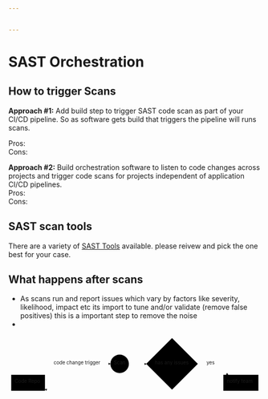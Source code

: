 ```yaml
---


---
```


<h1 id="sast-orchestration">SAST Orchestration</h1>
<h2 id="how-to-trigger-scans">How to trigger Scans</h2>
<p><strong>Approach #1:</strong> Add build step to trigger SAST code scan as part of your CI/CD pipeline.  So as software gets build that triggers the pipeline will runs scans.</p>
<p>Pros:<br>
Cons:</p>
<p><strong>Approach #2:</strong>  Build orchestration software to listen to code changes across projects and trigger code scans for projects independent of application CI/CD pipelines.<br>
Pros:<br>
Cons:</p>
<h2 id="sast-scan-tools">SAST scan tools</h2>
<p>There are a variety of <a href="https://owasp.org/www-community/Source_Code_Analysis_Tools">SAST Tools</a> available. please reivew and pick the one best for your case.</p>
<h2 id="what-happens-after-scans">What happens after scans</h2>
<ul>
<li>As scans run and report issues which vary by factors like severity, likelihood, impact etc its import to tune and/or validate (remove false positives) this is a important step to remove the noise</li>
<li></li>
</ul>
<div class="mermaid"><svg xmlns="http://www.w3.org/2000/svg" id="mermaid-svg-DdtdK9SUOxE7pMkj" width="100%" style="max-width: 727.4296875px;" viewBox="0 0 727.4296875 199.4296875"><g transform="translate(-12, -12)"><g class="output"><g class="clusters"></g><g class="edgePaths"><g class="edgePath" style="opacity: 1;"><path class="path" d="M117.109375,130.2492274291304L211.3125,94.21484375L305.515625,94.21484375" marker-end="url(#arrowhead211)" style="fill:none"></path><defs><marker id="arrowhead211" viewBox="0 0 10 10" refX="9" refY="5" markerUnits="strokeWidth" markerWidth="8" markerHeight="6" orient="auto"><path d="M 0 0 L 10 5 L 0 10 z" class="arrowheadPath" style="stroke-width: 1; stroke-dasharray: 1, 0;"></path></marker></defs></g><g class="edgePath" style="opacity: 1;"><path class="path" d="M644.2562781662434,171.822265625L593.8046875,203.4296875L482.88671875,203.4296875L383.671875,203.4296875L332.09375,203.4296875L211.3125,203.4296875L117.109375,167.3953038208696" marker-end="url(#arrowhead212)" style="fill:none"></path><defs><marker id="arrowhead212" viewBox="0 0 10 10" refX="9" refY="5" markerUnits="strokeWidth" markerWidth="8" markerHeight="6" orient="auto"><path d="M 0 0 L 10 5 L 0 10 z" class="arrowheadPath" style="stroke-width: 1; stroke-dasharray: 1, 0;"></path></marker></defs></g><g class="edgePath" style="opacity: 1;"><path class="path" d="M358.671875,94.21484375L383.671875,94.21484375L409.171875,94.71484375" marker-end="url(#arrowhead213)" style="fill:none"></path><defs><marker id="arrowhead213" viewBox="0 0 10 10" refX="9" refY="5" markerUnits="strokeWidth" markerWidth="8" markerHeight="6" orient="auto"><path d="M 0 0 L 10 5 L 0 10 z" class="arrowheadPath" style="stroke-width: 1; stroke-dasharray: 1, 0;"></path></marker></defs></g><g class="edgePath" style="opacity: 1;"><path class="path" d="M557.6015625,94.71484375L593.8046875,94.21484375L644.2562781662434,125.822265625" marker-end="url(#arrowhead214)" style="fill:none"></path><defs><marker id="arrowhead214" viewBox="0 0 10 10" refX="9" refY="5" markerUnits="strokeWidth" markerWidth="8" markerHeight="6" orient="auto"><path d="M 0 0 L 10 5 L 0 10 z" class="arrowheadPath" style="stroke-width: 1; stroke-dasharray: 1, 0;"></path></marker></defs></g></g><g class="edgeLabels"><g class="edgeLabel" transform="translate(211.3125,94.21484375)" style="opacity: 1;"><g transform="translate(-69.203125,-13)" class="label"><foreignObject width="138.40625" height="26"><div xmlns="http://www.w3.org/1999/xhtml" style="display: inline-block; white-space: nowrap;"><span class="edgeLabel">code change trigger</span></div></foreignObject></g></g><g class="edgeLabel" transform="" style="opacity: 1;"><g transform="translate(0,0)" class="label"><foreignObject width="0" height="0"><div xmlns="http://www.w3.org/1999/xhtml" style="display: inline-block; white-space: nowrap;"><span class="edgeLabel"></span></div></foreignObject></g></g><g class="edgeLabel" transform="" style="opacity: 1;"><g transform="translate(0,0)" class="label"><foreignObject width="0" height="0"><div xmlns="http://www.w3.org/1999/xhtml" style="display: inline-block; white-space: nowrap;"><span class="edgeLabel"></span></div></foreignObject></g></g><g class="edgeLabel" transform="translate(593.8046875,94.21484375)" style="opacity: 1;"><g transform="translate(-11.703125,-13)" class="label"><foreignObject width="23.40625" height="26"><div xmlns="http://www.w3.org/1999/xhtml" style="display: inline-block; white-space: nowrap;"><span class="edgeLabel">yes</span></div></foreignObject></g></g></g><g class="nodes"><g class="node" id="A" transform="translate(68.5546875,148.822265625)" style="opacity: 1;"><rect rx="0" ry="0" x="-48.5546875" y="-23" width="97.109375" height="46"></rect><g class="label" transform="translate(0,0)"><g transform="translate(-38.5546875,-13)"><foreignObject width="77.109375" height="26"><div xmlns="http://www.w3.org/1999/xhtml" style="display: inline-block; white-space: nowrap;">Code Repo</div></foreignObject></g></g></g><g class="node" id="B" transform="translate(332.09375,94.21484375)" style="opacity: 1;"><circle x="-26.578125" y="-23" r="26.578125"></circle><g class="label" transform="translate(0,0)"><g transform="translate(-16.578125,-13)"><foreignObject width="33.15625" height="26"><div xmlns="http://www.w3.org/1999/xhtml" style="display: inline-block; white-space: nowrap;">Scan</div></foreignObject></g></g></g><g class="node" id="C" transform="translate(680.96875,148.822265625)" style="opacity: 1;"><rect rx="0" ry="0" x="-50.4609375" y="-23" width="100.921875" height="46"></rect><g class="label" transform="translate(0,0)"><g transform="translate(-40.4609375,-13)"><foreignObject width="80.921875" height="26"><div xmlns="http://www.w3.org/1999/xhtml" style="display: inline-block; white-space: nowrap;">notify team</div></foreignObject></g></g></g><g class="node" id="D" transform="translate(482.88671875,94.21484375)" style="opacity: 1;"><polygon points="74.21484375,0 148.4296875,-74.21484375 74.21484375,-148.4296875 0,-74.21484375" rx="5" ry="5" transform="translate(-74.21484375,74.21484375)"></polygon><g class="label" transform="translate(0,0)"><g transform="translate(-49.4609375,-13)"><foreignObject width="98.921875" height="26"><div xmlns="http://www.w3.org/1999/xhtml" style="display: inline-block; white-space: nowrap;">has any issues</div></foreignObject></g></g></g></g></g></g></svg></div>

